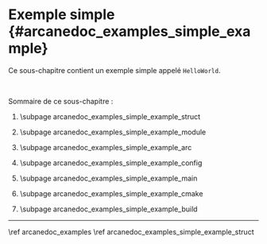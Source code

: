 # Exemple simple {#arcanedoc_examples_simple_example}

Ce sous-chapitre contient un exemple simple appelé `HelloWorld`.

<br>

Sommaire de ce sous-chapitre :

1. \subpage arcanedoc_examples_simple_example_struct

2. \subpage arcanedoc_examples_simple_example_module

3. \subpage arcanedoc_examples_simple_example_arc

4. \subpage arcanedoc_examples_simple_example_config

5. \subpage arcanedoc_examples_simple_example_main

6. \subpage arcanedoc_examples_simple_example_cmake

7. \subpage arcanedoc_examples_simple_example_build




____

<div class="section_buttons">
<span class="back_section_button">
\ref arcanedoc_examples
</span>
<span class="next_section_button">
\ref arcanedoc_examples_simple_example_struct
</span>
</div>
